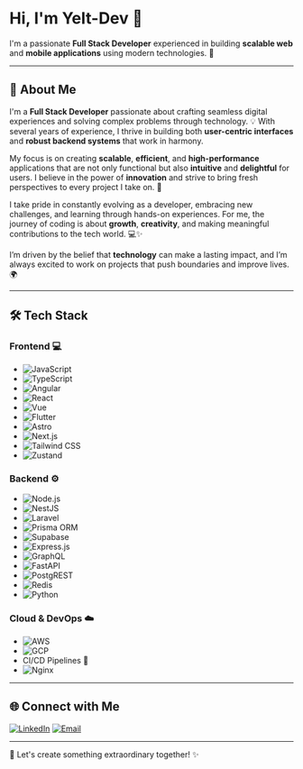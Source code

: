 # Hi, I'm Yelt-Dev 👋

I'm a passionate **Full Stack Developer** experienced in building **scalable web** and **mobile applications** using modern technologies. 🚀

---

## 🚀 About Me

I'm a **Full Stack Developer** passionate about crafting seamless digital experiences and solving complex problems through technology. 💡 With several years of experience, I thrive in building both **user-centric interfaces** and **robust backend systems** that work in harmony.

My focus is on creating **scalable**, **efficient**, and **high-performance** applications that are not only functional but also **intuitive** and **delightful** for users. I believe in the power of **innovation** and strive to bring fresh perspectives to every project I take on. 🌱

I take pride in constantly evolving as a developer, embracing new challenges, and learning through hands-on experiences. For me, the journey of coding is about **growth**, **creativity**, and making meaningful contributions to the tech world. 💻✨

I’m driven by the belief that **technology** can make a lasting impact, and I’m always excited to work on projects that push boundaries and improve lives. 🌍

---

## 🛠 Tech Stack

### Frontend 💻
- ![JavaScript](https://img.shields.io/badge/JavaScript-F7DF1E?logo=javascript&logoColor=000)
- ![TypeScript](https://img.shields.io/badge/TypeScript-3178C6?logo=typescript&logoColor=white)
- ![Angular](https://img.shields.io/badge/Angular-DD0031?logo=angular&logoColor=white)
- ![React](https://img.shields.io/badge/React-61DAFB?logo=react&logoColor=000)
- ![Vue](https://img.shields.io/badge/Vue.js-4FC08D?logo=vue.js&logoColor=white)
- ![Flutter](https://img.shields.io/badge/Flutter-02569B?logo=flutter&logoColor=white)
- ![Astro](https://img.shields.io/badge/Astro-FF5C5C?logo=astro&logoColor=white)
- ![Next.js](https://img.shields.io/badge/Next.js-000000?logo=next.js&logoColor=white)
- ![Tailwind CSS](https://img.shields.io/badge/Tailwind_CSS-06B6D4?logo=tailwindcss&logoColor=white)
- ![Zustand](https://img.shields.io/badge/Zustand-4F56E9?logo=zustand&logoColor=white)

### Backend ⚙️
- ![Node.js](https://img.shields.io/badge/Node.js-339933?logo=node.js&logoColor=white)
- ![NestJS](https://img.shields.io/badge/NestJS-E0234E?logo=nestjs&logoColor=white)
- ![Laravel](https://img.shields.io/badge/Laravel-FF2D20?logo=laravel&logoColor=white)
- ![Prisma ORM](https://img.shields.io/badge/Prisma-2D3748?logo=prisma&logoColor=white)
- ![Supabase](https://img.shields.io/badge/Supabase-3ECF8E?logo=supabase&logoColor=white)
- ![Express.js](https://img.shields.io/badge/Express.js-000000?logo=express&logoColor=white)
- ![GraphQL](https://img.shields.io/badge/GraphQL-E10098?logo=graphql&logoColor=white)
- ![FastAPI](https://img.shields.io/badge/FastAPI-009688?logo=fastapi&logoColor=white)
- ![PostgREST](https://img.shields.io/badge/PostgREST-000000?logo=postgresql&logoColor=white)
- ![Redis](https://img.shields.io/badge/Redis-DC382D?logo=redis&logoColor=white)
- ![Python](https://img.shields.io/badge/Python-3776AB?logo=python&logoColor=white)

### Cloud & DevOps ☁️
- ![AWS](https://img.shields.io/badge/AWS-232F3E?logo=amazonaws&logoColor=white)
- ![GCP](https://img.shields.io/badge/GCP-4285F4?logo=googlecloud&logoColor=white)
- CI/CD Pipelines 🔄
- ![Nginx](https://img.shields.io/badge/Nginx-009639?logo=nginx&logoColor=white)

---

## 🌐 Connect with Me
[![LinkedIn](https://img.shields.io/badge/LinkedIn-0077B5?logo=linkedin&logoColor=white)](https://linkedin.com/in/yeltsinlopezv)
[![Email](https://img.shields.io/badge/Email-D14836?logo=gmail&logoColor=white)](mailto:yeltsin.lopez94@gmail.com)

---

🚀 Let's create something extraordinary together! ✨

